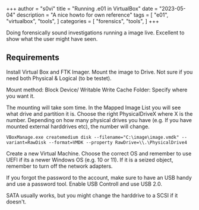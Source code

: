 +++
author = "s0vi"
title = "Running .e01 in VirtualBox"
date = "2023-05-04"
description = "A nice howto for own reference"
tags = [
    "e01",
    "virtualbox",
    "tools",
]
categories = [
    "forensics",
    "tools",
]
+++

Doing forensically sound investigations running a image live. Excellent to show what the user might have seen.

## Requirements
Install Virtual Box and FTK Imager. Mount the image to Drive. Not sure if you need both Physical & Logical (to be testet).

Mount method: Block Device/ Writable
Write Cache Folder: Specify where you want it.

The mounting will take som time. In the Mapped Image List you will see what drive and partition it is. Choose the right PhysicalDriveX where X is the number. Depending on how many physical drives you have (e.g. If you have mounted external harddrives etc), the number will change.

```
VBoxManage.exe createmedium disk --filename="C:\image\image.vmdk" --variant=RawDisk --format=VMDK --property RawDrive=\\.\PhysicalDrive4
```

Create a new Virtual Machine. Choose the correct OS and remember to use UEFI if its a newer Windows OS (e.g. 10 or 11). If it is a seized object, remember to turn off the network adapters. 

If you forgot the password to the account, make sure to have an USB handy and use a password tool. Enable USB Controll and use USB 2.0.

SATA usually works, but you might change the harddrive to a SCSI if it doesn't.